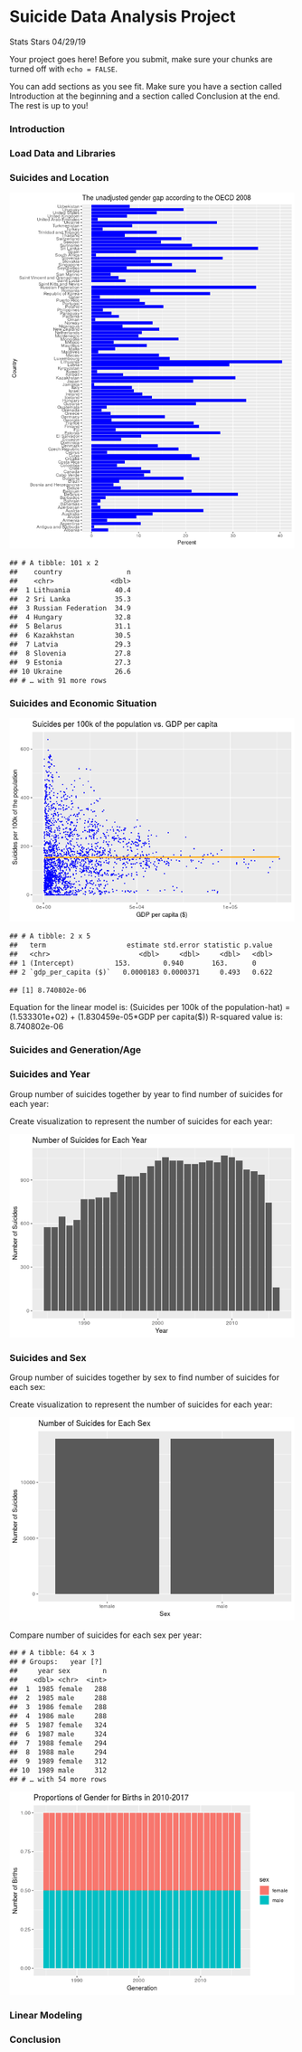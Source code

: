 Suicide Data Analysis Project
================
Stats Stars
04/29/19

Your project goes here\! Before you submit, make sure your chunks are
turned off with `echo = FALSE`.

You can add sections as you see fit. Make sure you have a section called
Introduction at the beginning and a section called Conclusion at the
end. The rest is up to you\!

### Introduction

### Load Data and Libraries

### Suicides and Location

![](project_files/figure-gfm/country-plot-1.png)<!-- -->

    ## # A tibble: 101 x 2
    ##    country                n
    ##    <chr>              <dbl>
    ##  1 Lithuania           40.4
    ##  2 Sri Lanka           35.3
    ##  3 Russian Federation  34.9
    ##  4 Hungary             32.8
    ##  5 Belarus             31.1
    ##  6 Kazakhstan          30.5
    ##  7 Latvia              29.3
    ##  8 Slovenia            27.8
    ##  9 Estonia             27.3
    ## 10 Ukraine             26.6
    ## # … with 91 more rows

### Suicides and Economic Situation

![](project_files/figure-gfm/vis-suicide-gdp-per-capita-1.png)<!-- -->

    ## # A tibble: 2 x 5
    ##   term                    estimate std.error statistic p.value
    ##   <chr>                      <dbl>     <dbl>     <dbl>   <dbl>
    ## 1 (Intercept)          153.        0.940       163.      0    
    ## 2 `gdp_per_capita ($)`   0.0000183 0.0000371     0.493   0.622

    ## [1] 8.740802e-06

Equation for the linear model is: (Suicides per 100k of the
population-hat) = (1.533301e+02) + (1.830459e-05\*GDP per capita($))
R-squared value is: 8.740802e-06

### Suicides and Generation/Age

### Suicides and Year

Group number of suicides together by year to find number of suicides for
each year:

Create visualization to represent the number of suicides for each year:

![](project_files/figure-gfm/year-suicides-visualization-1.png)<!-- -->

### Suicides and Sex

Group number of suicides together by sex to find number of suicides for
each sex:

Create visualization to represent the number of suicides for each year:

![](project_files/figure-gfm/sex-suicides-visualization-1.png)<!-- -->

Compare number of suicides for each sex per year:

    ## # A tibble: 64 x 3
    ## # Groups:   year [?]
    ##     year sex        n
    ##    <dbl> <chr>  <int>
    ##  1  1985 female   288
    ##  2  1985 male     288
    ##  3  1986 female   288
    ##  4  1986 male     288
    ##  5  1987 female   324
    ##  6  1987 male     324
    ##  7  1988 female   294
    ##  8  1988 male     294
    ##  9  1989 female   312
    ## 10  1989 male     312
    ## # … with 54 more rows

![](project_files/figure-gfm/year-sex-visualization-1.png)<!-- -->

### Linear Modeling

### Conclusion

